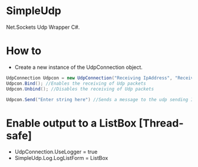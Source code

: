 # SimpleUdp
Net.Sockets Udp Wrapper C#.

# How to
- Create a new instance of the UdpConnection object.
```C#
UdpConnection Udpcon = new UdpConnection("Receiving IpAddress", "Receiving Port", "Sending IpAdress", "Sending Port")
Udpcon.Bind(); //Enables the receiving of Udp packets
Udpcon.Unbind(); //Disables the receiving of Udp packets

Udpcon.Send("Enter string here") //Sends a message to the udp sending IpAddress:Port
```

# Enable output to a ListBox [Thread-safe]
- UdpConnection.UseLogger = true
- SimpleUdp.Log.LogListForm = ListBox
